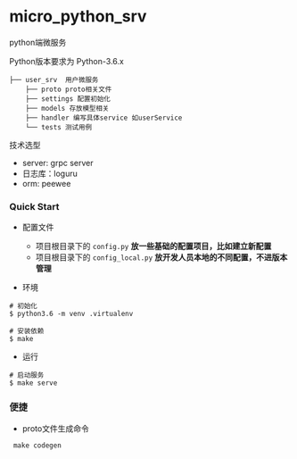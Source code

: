 # micro_python_srv

python端微服务

Python版本要求为 Python-3.6.x

```
├── user_srv  用户微服务
    ├── proto proto相关文件
    ├── settings 配置初始化
    ├── models 存放模型相关
    ├── handler 编写具体service 如userService
    └── tests 测试用例
```

技术选型
- server: grpc server 
- 日志库：loguru
- orm:   peewee


### Quick Start

- 配置文件
    - 项目根目录下的 `config.py` **放一些基础的配置项目，比如建立新配置**
    - 项目根目录下的 `config_local.py` **放开发人员本地的不同配置，不进版本管理**

- 环境
```
# 初始化
$ python3.6 -m venv .virtualenv

# 安装依赖
$ make
```

- 运行

```
# 启动服务
$ make serve
```


### 便捷
- proto文件生成命令
```
 make codegen
```












